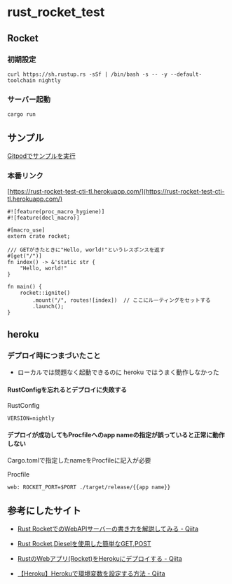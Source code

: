 # rust_rocket_test

## Rocket

### 初期設定

```
curl https://sh.rustup.rs -sSf | /bin/bash -s -- -y --default-toolchain nightly
```

### サーバー起動

```
cargo run
```

## サンプル

<a title="Gitpod" href="https://gitpod.io/#https://github.com/cti1650/rust_rocket_test" rel="nofollow noreferrer noopener" target="_blank" class="btn btn-primary">Gitpodでサンプルを実行</a>

### 本番リンク

[https://rust-rocket-test-cti-tl.herokuapp.com/](https://rust-rocket-test-cti-tl.herokuapp.com/)


```
#![feature(proc_macro_hygiene)]
#![feature(decl_macro)]

#[macro_use]
extern crate rocket;

/// GETがきたときに"Hello, world!"というレスポンスを返す
#[get("/")]
fn index() -> &'static str {
    "Hello, world!"
}

fn main() {
    rocket::ignite()
        .mount("/", routes![index])  // ここにルーティングをセットする
        .launch();
}
```

## heroku

### デプロイ時につまづいたこと

- ローカルでは問題なく起動できるのに heroku ではうまく動作しなかった

#### RustConfigを忘れるとデプロイに失敗する

RustConfig

```
VERSION=nightly
```

#### デプロイが成功してもProcfileへのapp nameの指定が誤っていると正常に動作しない

Cargo.tomlで指定したnameをProcfileに記入が必要

Procfile
```text
web: ROCKET_PORT=$PORT ./target/release/{{app name}}
```


## 参考にしたサイト

- [Rust RocketでのWebAPIサーバーの書き方を解説してみる - Qiita](https://qiita.com/yukinarit/items/c5128e67d168b4f39983)

- [Rust Rocket,Dieselを使用した簡単なGET,POST](https://zenn.dev/sgtkuc1118/articles/4571d7960dfbfc)

- [RustのWebアプリ(Rocket)をHerokuにデプロイする - Qiita](https://qiita.com/ovrmrw/items/b316f01f4a936fec9b85)

- [【Heroku】Herokuで環境変数を設定する方法 - Qiita](https://qiita.com/mzmz__02/items/64db94b8fc67ee0a9068)
